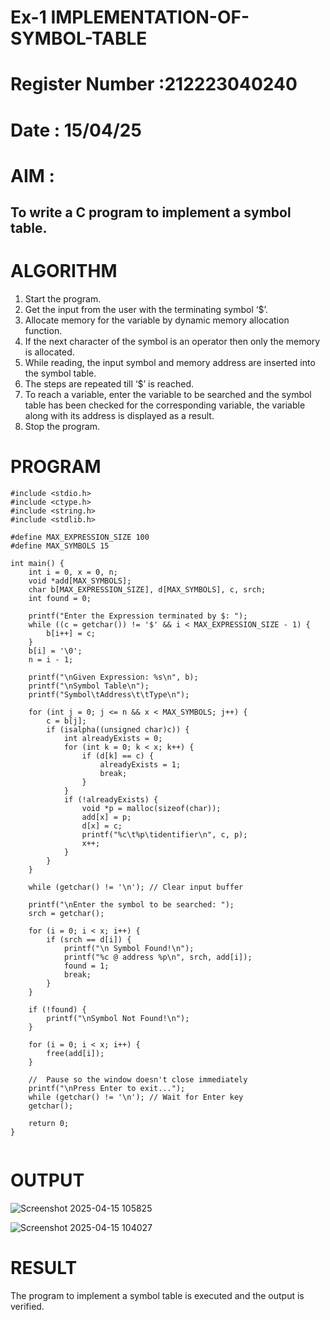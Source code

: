 # Ex-1 IMPLEMENTATION-OF-SYMBOL-TABLE
# Register Number :212223040240
# Date : 15/04/25
# AIM :
## To write a C program to implement a symbol table.
# ALGORITHM
1.	Start the program.
2.	Get the input from the user with the terminating symbol ‘$’.
3.	Allocate memory for the variable by dynamic memory allocation function.
4.	If the next character of the symbol is an operator then only the memory is allocated.
5.	While reading, the input symbol and memory address are inserted into the symbol table.
6.	The steps are repeated till ‘$’ is reached.
7.	To reach a variable, enter the variable to be searched and the symbol table has been checked for the corresponding variable, the variable along with its address is displayed as a result.
8.	Stop the program. 
# PROGRAM
```
#include <stdio.h>
#include <ctype.h>
#include <string.h>
#include <stdlib.h>

#define MAX_EXPRESSION_SIZE 100
#define MAX_SYMBOLS 15

int main() {
    int i = 0, x = 0, n;
    void *add[MAX_SYMBOLS];
    char b[MAX_EXPRESSION_SIZE], d[MAX_SYMBOLS], c, srch;
    int found = 0;

    printf("Enter the Expression terminated by $: ");
    while ((c = getchar()) != '$' && i < MAX_EXPRESSION_SIZE - 1) {
        b[i++] = c;
    }
    b[i] = '\0';
    n = i - 1;

    printf("\nGiven Expression: %s\n", b);
    printf("\nSymbol Table\n");
    printf("Symbol\tAddress\t\tType\n");

    for (int j = 0; j <= n && x < MAX_SYMBOLS; j++) {
        c = b[j];
        if (isalpha((unsigned char)c)) {
            int alreadyExists = 0;
            for (int k = 0; k < x; k++) {
                if (d[k] == c) {
                    alreadyExists = 1;
                    break;
                }
            }
            if (!alreadyExists) {
                void *p = malloc(sizeof(char));
                add[x] = p;
                d[x] = c;
                printf("%c\t%p\tidentifier\n", c, p);
                x++;
            }
        }
    }

    while (getchar() != '\n'); // Clear input buffer

    printf("\nEnter the symbol to be searched: ");
    srch = getchar();

    for (i = 0; i < x; i++) {
        if (srch == d[i]) {
            printf("\n Symbol Found!\n");
            printf("%c @ address %p\n", srch, add[i]);
            found = 1;
            break;
        }
    }

    if (!found) {
        printf("\nSymbol Not Found!\n");
    }

    for (i = 0; i < x; i++) {
        free(add[i]);
    }

    //  Pause so the window doesn't close immediately
    printf("\nPress Enter to exit...");
    while (getchar() != '\n'); // Wait for Enter key
    getchar();

    return 0;
}


```
# OUTPUT
![Screenshot 2025-04-15 105825](https://github.com/user-attachments/assets/9d79dc78-6769-4d97-8857-7136cda9dfd4)

![Screenshot 2025-04-15 104027](https://github.com/user-attachments/assets/a9a1c68b-1154-47bf-b05a-be24424aca27)


# RESULT
  The program to implement a symbol table is executed and the output is verified.
